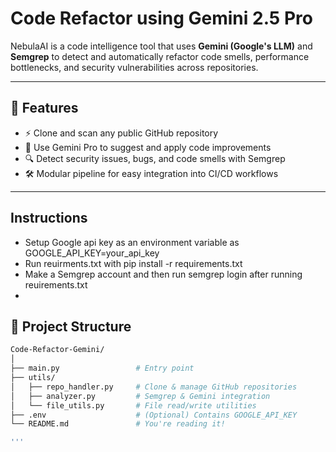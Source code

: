 # Code Refactor using Gemini 2.5 Pro

NebulaAI is a code intelligence tool that uses **Gemini (Google's LLM)** and **Semgrep** to detect and automatically refactor code smells, performance bottlenecks, and security vulnerabilities across repositories.

---

## 🔧 Features

- ⚡ Clone and scan any public GitHub repository
- 🧠 Use Gemini Pro to suggest and apply code improvements
- 🔍 Detect security issues, bugs, and code smells with Semgrep
- 🛠️ Modular pipeline for easy integration into CI/CD workflows

---
## Instructions
- Setup Google api key as an environment variable as GOOGLE_API_KEY=your_api_key
- Run reuirments.txt with pip install -r requirements.txt
- Make a Semgrep account and then run semgrep login after running reuirements.txt
- 
## 📁 Project Structure

```bash
Code-Refactor-Gemini/
│
├── main.py                 # Entry point
├── utils/
│   ├── repo_handler.py     # Clone & manage GitHub repositories
│   ├── analyzer.py         # Semgrep & Gemini integration
│   └── file_utils.py       # File read/write utilities
├── .env                    # (Optional) Contains GOOGLE_API_KEY
└── README.md               # You're reading it!

'''

